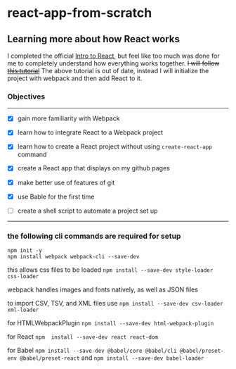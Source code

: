 # react-app-from-scratch
## Learning more about how React works

I completed the official [Intro to React](https://reactjs.org/tutorial/tutorial.html), but feel like too much was done for me to completely understand how everything works together. 
~~I will follow [this tutorial](https://medium.com/@JedaiSaboteur/creating-a-react-app-from-scratch-f3c693b84658)~~
The above tutorial is out of date, instead I will initialize the project with webpack and then add React to it.


### Objectives
---
- [x] gain more familiarity with Webpack
- [x] learn how to integrate React to a Webpack project
- [x] learn how to create a React project without using `create-react-app` command
- [x] create a React app that displays on my github pages 
- [x] make better use of features of git 
- [x] use Bable for the first time
- [ ] create a shell script to automate a project set up


----
### the following cli commands are required for setup
```
npm init -y
npm install webpack webpack-cli --save-dev
```

this allows css files to be loaded
`npm install --save-dev style-loader css-loader`

webpack handles images and fonts natively, as well as JSON files

to import CSV, TSV, and XML files use
`npm install --save-dev csv-loader xml-loader`

for HTMLWebpackPlugin
`npm install --save-dev html-webpack-plugin`

for React 
`npm  install --save-dev react react-dom`

for Babel
`npm install --save-dev @babel/core @babel/cli @babel/preset-env @babel/preset-react`
and
`npm install --save-dev babel-loader`

